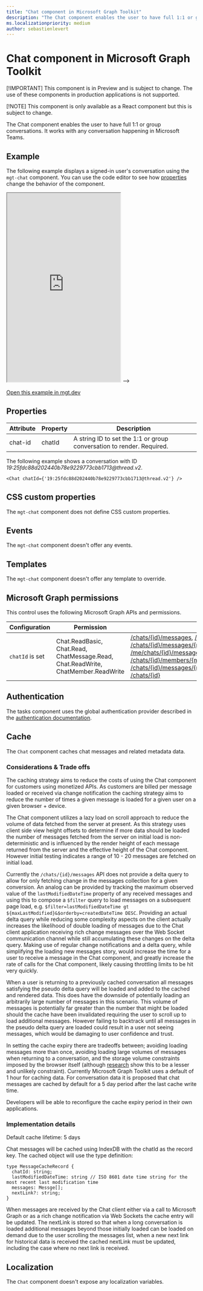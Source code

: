 ```yaml
---
title: "Chat component in Microsoft Graph Toolkit"
description: "The Chat component enables the user to have full 1:1 or group conversations. It works with any conversation happening in Microsoft Teams."
ms.localizationpriority: medium
author: sebastienlevert
---
```


# Chat component in Microsoft Graph Toolkit

[!IMPORTANT] This component is in Preview and is subject to change. The use of these components in production applications is not supported.

[!NOTE] This component is only available as a React component but this is subject to change.

The Chat component enables the user to have full 1:1 or group conversations. It works with any conversation happening in Microsoft Teams.

## Example

The following example displays a signed-in user's conversation using the `mgt-chat` component. You can use the code editor to see how [properties](#properties) change the behavior of the component.

<iframe src="https://mgt.dev/iframe.html?id=components-mgt-chat--chat&source=docs" height="500"></iframe> -->

[Open this example in mgt.dev](https://mgt.dev/?path=/story/components-mgt-chat--chat&source=docs)

## Properties

| Attribute                         | Property         | Description                                                                                            |
| --------------------------------- | ---------------- | ------------------------------------------------------------------------------------------------------ |
| chat-id                         | chatId         | A string ID to set the 1:1 or group conversation to render. Required. |

The following example shows a conversation with ID _19:25fdc88d202440b78e9229773cbb1713@thread.v2_.

```tsx
<Chat chatId={'19:25fdc88d202440b78e9229773cbb1713@thread.v2'} />
```

## CSS custom properties

The `mgt-chat` component does not define CSS custom properties.

## Events

The `mgt-chat` component doesn't offer any events.

## Templates

The `mgt-chat` component doesn't offer any template to override.

## Microsoft Graph permissions

This control uses the following Microsoft Graph APIs and permissions.

| Configuration | Permission | API |
| - | - | - |
| `chatId` is set | Chat.ReadBasic, Chat.Read, ChatMessage.Read, Chat.ReadWrite, ChatMember.ReadWrite | [/chats/{id}/messages](https://learn.microsoft.com/graph/api/chat-list-messages?view=graph-rest-1.0&tabs=http), [/chats/{id}/messages](https://learn.microsoft.com/graph/api/chat-post-messages?view=graph-rest-1.0&tabs=http), [/chats/{id}/messages/{messageId}](https://learn.microsoft.com/graph/api/chatmessage-update?view=graph-rest-1.0&tabs=http), [/me/chats/{id}/messages/{messageId}/softDelete](https://learn.microsoft.com/graph/api/chatmessage-softdelete?view=graph-rest-1.0&tabs=http), [/chats/{id}/members/{membershipId}](https://learn.microsoft.com/graph/api/chat-delete-members?view=graph-rest-1.0&tabs=http), [/chats/{id}/members](https://learn.microsoft.com/graph/api/chat-post-members?view=graph-rest-1.0&tabs=http), [/chats/{id}/messages/{messageId}/hostedContents/{hostedContentId}](https://learn.microsoft.com/graph/api/chatmessagehostedcontent-get?view=graph-rest-1.0&tabs=http), [/chats/{id}](https://learn.microsoft.com/graph/api/chat-patch?view=graph-rest-1.0&tabs=http) |

## Authentication

The tasks component uses the global authentication provider described in the [authentication documentation](../providers/providers.md).

## Cache

The `Chat` component caches chat messages and related metadata data.

### Considerations & Trade offs

The caching strategy aims to reduce the costs of using the Chat component for customers using monetized APIs. As customers are billed per message loaded or received via change notification the caching strategy aims to reduce the number of times a given message is loaded for a given user on a given browser + device.

The Chat component utilizes a lazy load on scroll approach to reduce the volume of data fetched from the server at present. As this strategy uses client side view height offsets to determine if more data should be loaded the number of messages fetched from the server on initial load is non-deterministic and is influenced by the render height of each message returned from the server and the effective height of the Chat component. However initial testing indicates a range of 10 - 20 messages are fetched on initial load.

Currently the `/chats/{id}/messages` API does not provide a delta query to allow for only fetching change in the messages collection for a given conversion. An analog can be provided by tracking the maximum observed value of the `lastModifiedDateTime` property of any received messages and using this to compose a `$filter` query to load messages on a subsequent page load, e.g. `$filter=lastModifiedDateTime gt ${maxLastModified}&$orderby=createdDateTime DESC`. Providing an actual delta query while reducing some complexity aspects on the client actually increases the likelihood of double loading of messages due to the Chat client application receiving rich change messages over the Web Socket communication channel while still accumulating these changes on the delta query. Making use of regular change notifications and a delta query, while simplifying the loading new messages story, would increase the time for a user to receive a message in the Chat component, and greatly increase the rate of calls for the Chat component, likely causing throttling limits to be hit very quickly.

When a user is returning to a previously cached conversation all messages satisfying the pseudo delta query will be loaded and added to the cached and rendered data. This does have the downside of potentially loading an arbitrarily large number of messages in this scenario. This volume of messages is potentially far greater than the number that might be loaded should the cache have been invalidated requiring the user to scroll up to load additional messages. However failing to backtrack until all messages in the pseudo delta query are loaded could result in a user not seeing messages, which would be damaging to user confidence and trust.

In setting the cache expiry there are tradeoffs between; avoiding loading messages more than once, avoiding loading large volumes of messages when returning to a conversation, and the storage volume constraints imposed by the browser itself (although [research](https://web.dev/persistent-storage/) show this to be a lesser and unlikely constraint). Currently Microsoft Graph Toolkit uses a default of 1 hour for caching data. For conversation data it is proposed that chat messages are cached by default for a 5 day period after the last cache write time.

Developers will be able to reconfigure the cache expiry period in their own applications. 

### Implementation details

Default cache lifetime: 5 days

Chat messages will be cached using IndexDB with the chatId as the record key. The cached object will use the type definition:
```
type MessageCacheRecord {
  chatId: string;
  lastModifiedDateTime: string // ISO 8601 date time string for the most recent last modification time
  messages: Messge[];
  nextLink?: string;
}
```

When messages are received by the Chat client either via a call to Microsoft Graph or as a rich change notification via Web Sockets the cache entry will be updated.
The nextLink is stored so that when a long conversation is loaded additional messages beyond those initially loaded can be loaded on demand due to the user scrolling the messages list, when a new next link for historical data is received the cached nextLink must be updated, including the case where no next link is received.



## Localization

The `Chat` component doesn't expose any localization variables.
